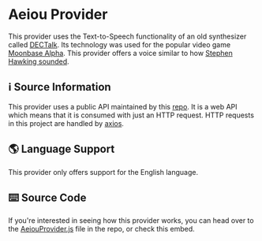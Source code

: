 # Aeiou Provider

This provider uses the Text-to-Speech functionality of an old synthesizer called [DECTalk](https://en.wikipedia.org/wiki/DECtalk). Its technology was used for the popular video game [Moonbase Alpha](https://store.steampowered.com/app/39000/Moonbase_Alpha/). This provider offers a voice similar to how [Stephen Hawking sounded](https://www.youtube.com/watch?v=b-2GV0T5Zpc).

## ℹ️ Source Information

This provider uses a public API maintained by this [repo](https://github.com/calzoneman/aeiou). It is a web API which means that it is consumed with just an HTTP request. HTTP requests in this project are handled by [axios](https://www.npmjs.com/package/axios).

## 🌎 Language Support

This provider only offers support for the English language.

## ⌨️ Source Code

If you're interested in seeing how this provider works, you can head over to the [AeiouProvider.js](https://github.com/moonstar-x/discord-tts-bot/blob/master/src/classes/tts/providers/AeiouProvider.js) file in the repo, or check this embed.

<script src="https://emgithub.com/embed.js?target=https%3A%2F%2Fgithub.com%2Fmoonstar-x%2Fdiscord-tts-bot%2Fblob%2Fmaster%2Fsrc%2Fclasses%2Ftts%2Fproviders%2FAeiouProvider.js&style=github-gist&showBorder=on&showLineNumbers=on&showFileMeta=on&showCopy=on&fetchFromJsDelivr=on"></script>
